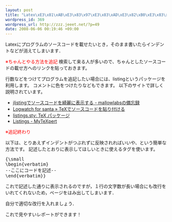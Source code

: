 ```yaml
--- 
layout: post
title: "Latex\xE3\x81\xAB\xE3\x83\x97\xE3\x83\xAD\xE3\x82\xB0\xE3\x83\xA9\xE3\x83\xA0\xE3\x81\xAE\xE3\x82\xBD\xE3\x83\xBC\xE3\x82\xB9\xE3\x82\xB3\xE3\x83\xBC\xE3\x83\x89\xE3\x82\x92\xE8\xBC\x89\xE3\x81\x9B\xE3\x82\x8B\xE6\x96\xB9\xE6\xB3\x95"
wordpress_id: 369
wordpress_url: http://zzz.jeeet.net/?p=49
date: 2008-06-06 00:19:46 +09:00
---
```

Latexにプログラムのソースコードを載せたいとき，そのまま書いたらインデントなどが消えてしまいます．

<span style="color: #ff0000;">※ちゃんとやる方法を追記</span>
検索して来る人が多いので、ちゃんとしたソースコードの載せ方へのリンクを貼っておきます。

行数などをつけてプログラムを追記したい場合には、listingというパッケージを利用します。
コメントに色をつけたりなどもできます。
以下のサイトで詳しく説明されています。
<ul>
	<li><a href="http://d.hatena.ne.jp/mallowlabs/20061226/1167137637">jlistingでソースコードを綺麗に表示する - mallowlabsの備忘録</a></li>
	<li><a href="http://blog.santalinux.net/?p=135">Logwatch for santa » TeXでソースコードを貼り付ける</a></li>
	<li><a href="http://www.biwako.shiga-u.ac.jp/sensei/kumazawa/tex/listings.html">listings.sty: TeX パッケージ</a></li>
	<li><a href="http://mytexpert.sourceforge.jp/index.php?Listings">Listings - MyTeXpert</a></li>
</ul>
<span style="color: #ff0000;">※追記終わり</span>

以下は、とりあえずインデントがつぶれずに反映されればいいや、という簡単な方法です。
記述したとおりに表示してほしいときに使えるタグを使います。
<pre>{\small
\begin{verbatim}
--ここにコードを記述--
\end{verbatim}}</pre>
これで記述した通りに表示されるのですが，１行の文字数が長い場合にも改行をいれてくれないため，ページをはみ出してしまいます．

自分で適切な改行を入れましょう．

これで見やすいレポートができます！
